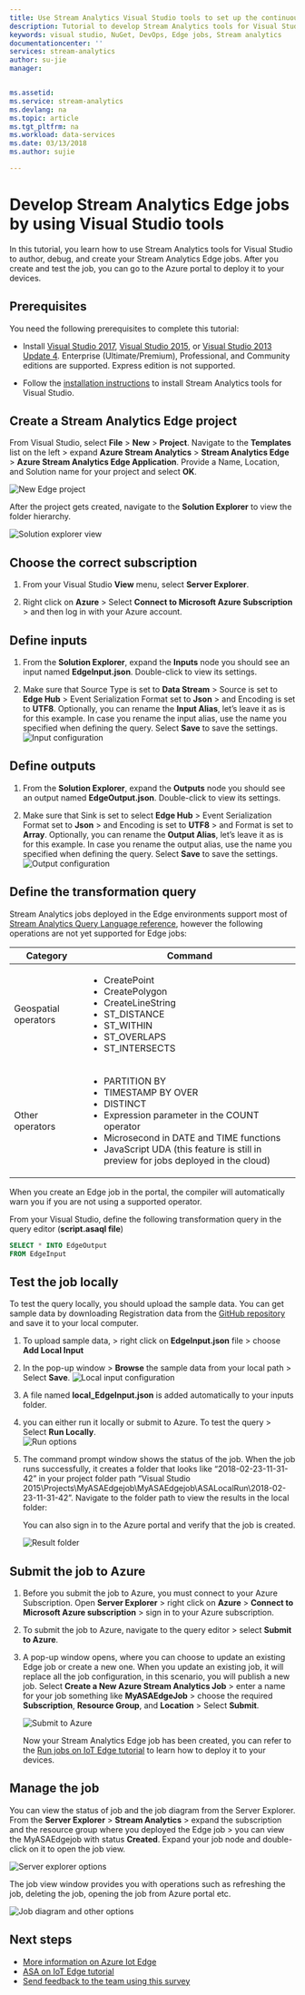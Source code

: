 ```yaml
---
title: Use Stream Analytics Visual Studio tools to set up the continuous integration and deployment process | Microsoft Docs
description: Tutorial to develop Stream Analytics tools for Visual Studio to author, debug, and create your Stream Analytics Edge jobs.
keywords: visual studio, NuGet, DevOps, Edge jobs, Stream analytics
documentationcenter: ''
services: stream-analytics
author: su-jie
manager: 


ms.assetid: 
ms.service: stream-analytics
ms.devlang: na
ms.topic: article
ms.tgt_pltfrm: na
ms.workload: data-services
ms.date: 03/13/2018
ms.author: sujie

--- 
```


# Develop Stream Analytics Edge jobs by using Visual Studio tools

In this tutorial, you learn how to use Stream Analytics tools for Visual Studio to author, debug, and create your Stream Analytics Edge jobs. After you create and test the job, you can go to the Azure portal to deploy it to your devices. 

## Prerequisites

You need the following prerequisites to complete this tutorial:

* Install [Visual Studio 2017](https://www.visualstudio.com/downloads/), [Visual Studio 2015](https://www.visualstudio.com/vs/older-downloads/), or [Visual Studio 2013 Update 4](https://www.microsoft.com/download/details.aspx?id=45326). Enterprise (Ultimate/Premium), Professional, and Community editions are supported. Express edition is not supported.  

* Follow the [installation instructions](stream-analytics-tools-for-visual-studio-edge-jobs.md) to install Stream Analytics tools for Visual Studio.
 
## Create a Stream Analytics Edge project 

From Visual Studio, select **File** > **New** > **Project**. Navigate to the **Templates** list on the left > expand **Azure Stream Analytics** > **Stream Analytics Edge** > **Azure Stream Analytics Edge Application**. Provide a Name, Location, and Solution name for your project and select **OK**.

![New Edge project](./media/stream-analytics-tools-for-visual-studio-edge-jobs/new-edge-project.png)

After the project gets created, navigate to the **Solution Explorer** to view the folder hierarchy.

![Solution explorer view](./media/stream-analytics-tools-for-visual-studio-edge-jobs/edge-project-in-solution-explorer.png)

 
## Choose the correct subscription

1. From your Visual Studio **View** menu, select **Server Explorer**.  

2. Right click on **Azure** > Select **Connect to Microsoft Azure Subscription** > and then log in with your Azure account.

## Define inputs

1. From the **Solution Explorer**, expand the **Inputs** node you should see an input named **EdgeInput.json**. Double-click to view its settings.  

2. Make sure that Source Type is set to **Data Stream** > Source is set to **Edge Hub** > Event Serialization Format set to **Json** > and Encoding is set to **UTF8**. Optionally, you can rename the **Input Alias**, let’s leave it as is for this example. In case you rename the input alias, use the name you specified when defining the query. Select **Save** to save the settings.  
   ![Input configuration](./media/stream-analytics-tools-for-visual-studio-edge-jobs/stream-analytics-input-configuration.png)
 


## Define outputs

1. From the **Solution Explorer**, expand the **Outputs** node you should see an output named **EdgeOutput.json**. Double-click to view its settings.  

2. Make sure that Sink is set to select **Edge Hub** > Event Serialization Format set to **Json** > and Encoding is set to **UTF8** > and Format is set to **Array**. Optionally, you can rename the **Output Alias**, let’s leave it as is for this example. In case you rename the output alias, use the name you specified when defining the query. Select **Save** to save the settings. 
   ![Output configuration](./media/stream-analytics-tools-for-visual-studio-edge-jobs/stream-analytics-output-configuration.png)
 
## Define the transformation query

Stream Analytics jobs deployed in the Edge environments support most of [Stream Analytics Query Language reference](https://msdn.microsoft.com/azure/stream-analytics/reference/stream-analytics-query-language-reference?f=255&MSPPError=-2147217396), however the following operations are not yet supported for Edge jobs: 


|**Category**  | **Command**  |
|---------|---------|
|Geospatial operators |<ul><li>CreatePoint</li><li>CreatePolygon</li><li>CreateLineString</li><li>ST_DISTANCE</li><li>ST_WITHIN</li><li>ST_OVERLAPS</li><li>ST_INTERSECTS</li></ul> |
|Other operators | <ul><li>PARTITION BY</li><li>TIMESTAMP BY OVER</li><li>DISTINCT</li><li>Expression parameter in the COUNT operator</li><li>Microsecond in DATE and TIME functions</li><li>JavaScript UDA (this feature is still in preview for jobs deployed in the cloud)</li></ul>   |

When you create an Edge job in the portal, the compiler will automatically warn you if you are not using a supported operator.

From your Visual Studio, define the following transformation query in the query editor (**script.asaql file**)

```sql
SELECT * INTO EdgeOutput
FROM EdgeInput 
```

## Test the job locally

To test the query locally, you should upload the sample data. You can get sample data by downloading Registration data from the [GitHub repository](https://github.com/Azure/azure-stream-analytics/blob/master/Sample%20Data/Registration.json) and save it to your local computer. 

1. To upload sample data, > right click on **EdgeInput.json** file > choose **Add Local Input**  

2. In the pop-up window > **Browse** the sample data from your local path > Select **Save**.
   ![Local input configuration](./media/stream-analytics-tools-for-visual-studio-edge-jobs/stream-analytics-local-input-configuration.png)
 
3. A file named **local_EdgeInput.json** is added automatically to your inputs folder.  
4. you can either run it locally or submit to Azure. To test the query > Select **Run Locally**.  
   ![Run options](./media/stream-analytics-tools-for-visual-studio-edge-jobs/run-options.png)
 
5. The command prompt window shows the status of the job. When the job runs successfully, it creates a folder that looks like “2018-02-23-11-31-42” in your project folder path “Visual Studio 2015\Projects\MyASAEdgejob\MyASAEdgejob\ASALocalRun\2018-02-23-11-31-42”. Navigate to the folder path to view the results in the local folder:

   You can also sign in to the Azure portal and verify that the job is created. 

   ![Result folder](./media/stream-analytics-tools-for-visual-studio-edge-jobs/result-folder.png)

## Submit the job to Azure

1. Before you submit the job to Azure, you must connect to your Azure Subscription. Open **Server Explorer** > right click on **Azure** > **Connect to Microsoft Azure subscription** > sign in to your Azure subscription.  

2. To submit the job to Azure, navigate to the query editor > select **Submit to Azure**.  

3. A pop-up window opens, where you can choose to update an existing Edge job or create a new one. When you update an existing job, it will replace all the job configuration, in this scenario, you will publish a new job. Select **Create a New Azure Stream Analytics Job** > enter a name for your job something like **MyASAEdgeJob** > choose the required **Subscription**, **Resource Group**, and **Location** > Select **Submit**.

   ![Submit to Azure](./media/stream-analytics-tools-for-visual-studio-edge-jobs/submit-to-azure.png)
 
   Now your Stream Analytics Edge job has been created, you can refer to the [Run jobs on IoT Edge tutorial](stream-analytics-edge.md) to learn how to deploy it to your devices. 

## Manage the job 

You can view the status of job and the job diagram from the Server Explorer. From the **Server Explorer** > **Stream Analytics** > expand the subscription and the resource group where you deployed the Edge job > you can view the MyASAEdgejob with status **Created**. Expand your job node and double-click on it to open the job view.

![Server explorer options](./media/stream-analytics-tools-for-visual-studio-edge-jobs/server-explorer-options.png)
 
The job view window provides you with operations such as refreshing the job, deleting the job, opening the job from Azure portal etc.

![Job diagram and other options](./media/stream-analytics-tools-for-visual-studio-edge-jobs/job-diagram-and-other-options.png) 

## Next steps

* [More information on Azure Iot Edge](../iot-edge/how-iot-edge-works.md)
* [ASA on IoT Edge tutorial](../iot-edge/tutorial-deploy-stream-analytics.md)
* [Send feedback to the team using this survey](https://forms.office.com/Pages/ResponsePage.aspx?id=v4j5cvGGr0GRqy180BHbR2czagZ-i_9Cg6NhAZlH9ypUMjNEM0RDVU9CVTBQWDdYTlk0UDNTTFdUTC4u) 
